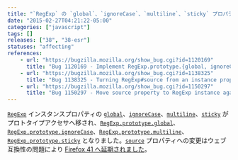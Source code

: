 ```yaml
---
title: "`RegExp` の `global`、`ignoreCase`、`multiline`、`sticky` プロパティがプロトタイプアクセサプロパティになりました"
date: "2015-02-27T04:21:22-05:00"
categories: ["javascript"]
tags: []
releases: ["38", "38-esr"]
statuses: "affecting"
references:
    - url: "https://bugzilla.mozilla.org/show_bug.cgi?id=1120169"
      title: "Bug 1120169 - Implement RegExp.prototype.{global, ignoreCase, multiline, source, sticky, unicode}"
    - url: "https://bugzilla.mozilla.org/show_bug.cgi?id=1138325"
      title: "Bug 1138325 - Turning RegExp#source from an instance property into an accessor breaks ClojureScript apps"
    - url: "https://bugzilla.mozilla.org/show_bug.cgi?id=1150297"
      title: "Bug 1150297 - Move source property to RegExp instance again."
---
```

[`RegExp`](https://developer.mozilla.org/docs/Web/JavaScript/Reference/Global_Objects/RegExp) インスタンスプロパティの [`global`](https://developer.mozilla.org/docs/Web/JavaScript/Reference/Global_Objects/Regexp/global)、[`ignoreCase`](https://developer.mozilla.org/docs/Web/JavaScript/Reference/Global_Objects/Regexp/ignoreCase)、[`multiline`](https://developer.mozilla.org/docs/Web/JavaScript/Reference/Global_Objects/Regexp/multiline)、[`sticky`](https://developer.mozilla.org/docs/Web/JavaScript/Reference/Global_Objects/Regexp/sticky) がプロトタイプアクセサへ移され、[`RegExp.prototype.global`](https://developer.mozilla.org/docs/Web/JavaScript/Reference/Global_Objects/Regexp/global)、[`RegExp.prototype.ignoreCase`](https://developer.mozilla.org/docs/Web/JavaScript/Reference/Global_Objects/Regexp/ignoreCase)、[`RegExp.prototype.multiline`](https://developer.mozilla.org/docs/Web/JavaScript/Reference/Global_Objects/Regexp/multiline)、[`RegExp.prototype.sticky`](https://developer.mozilla.org/docs/Web/JavaScript/Reference/Global_Objects/Regexp/sticky) となりました。[`source`](https://developer.mozilla.org/docs/Web/JavaScript/Reference/Global_Objects/Regexp/source) プロパティへの変更はウェブ互換性の問題により [Firefox 41 へ延期されました](https://www.fxsitecompat.dev/ja/docs/2015/regexp-source-has-become-prototype-accessor-property/)。
